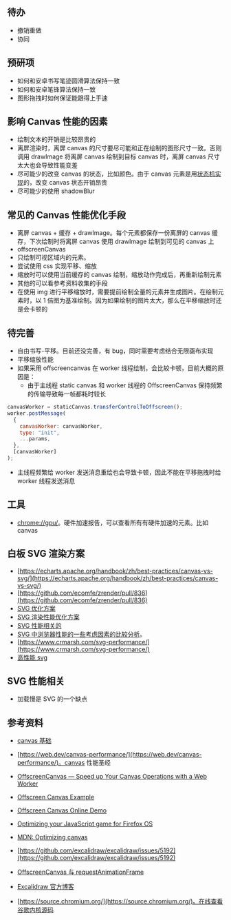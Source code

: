 ## 待办

- 撤销重做
- 协同

## 预研项

- 如何和安卓书写笔迹圆滑算法保持一致
- 如何和安卓笔锋算法保持一致
- 图形拖拽时如何保证能跟得上手速

## 影响 Canvas 性能的因素

- 绘制文本的开销是比较昂贵的
- 离屏渲染时，离屏 canvas 的尺寸要尽可能和正在绘制的图形尺寸一致。否则调用 drawImage 将离屏 canvas 绘制到目标 canvas 时，离屏 canvas 尺寸太大也会导致性能变差
- 尽可能少的改变 canvas 的状态，比如颜色。由于 canvas 元素是用[状态机实现](https://web.dev/canvas-performance/#avoid-unnecessary-canvas-state-changes)的，改变 canvas 状态开销昂贵
- 尽可能少的使用 shadowBlur

## 常见的 Canvas 性能优化手段

- 离屏 canvas + 缓存 + drawImage。每个元素都保存一份离屏的 canvas 缓存，下次绘制时将离屏 canvas 使用 drawImage 绘制到可见的 canvas 上
- offscreenCanvas
- 只绘制可视区域内的元素。
- 尝试使用 css 实现平移、缩放
- 缩放时可以使用当前缓存的 canvas 绘制，缩放动作完成后，再重新绘制元素
- 其他的可以看参考资料收集的手段
- 在使用 img 进行平移缩放时，需要提前绘制全量的元素并生成图片。在绘制元素时，以 1 倍图为基准绘制。因为如果绘制的图片太大，那么在平移缩放时还是会卡顿的

## 待完善

- 自由书写-平移。目前还没完善，有 bug，同时需要考虑结合无限画布实现
- 平移缩放性能
- 如果采用 offscreencanvas 在 worker 线程绘制，会比较卡顿，目前大概的原因是：
  - 由于主线程 static canvas 和 worker 线程的 OffscreenCanvas 保持频繁的传输导致每一帧都耗时较长

```js
canvasWorker = staticCanvas.transferControlToOffscreen();
worker.postMessage(
  {
    canvasWorker: canvasWorker,
    type: "init",
    ...params,
  },
  [canvasWorker]
);
```

- 主线程频繁给 worker 发送消息重绘也会导致卡顿，因此不能在平移拖拽时给 worker 线程发送消息

## 工具

- [chrome://gpu/](chrome://gpu/)。硬件加速报告，可以查看所有有硬件加速的元素。比如 canvas

## 白板 SVG 渲染方案

- [https://echarts.apache.org/handbook/zh/best-practices/canvas-vs-svg/](https://echarts.apache.org/handbook/zh/best-practices/canvas-vs-svg/)
- [https://github.com/ecomfe/zrender/pull/836](https://github.com/ecomfe/zrender/pull/836)
- [SVG 优化方案](https://css-tricks.com/understanding-and-manually-improving-svg-optimization/)
- [SVG 渲染性能优化方案](https://codepen.io/tigt/post/improving-svg-rendering-performance)
- [SVG 性能相关的](http://web.archive.org/web/20160310083016/https://www.mapbox.com/osmdev/2012/11/20/getting-serious-about-svg/)
- [SVG 中浏览器性能的一些考虑因素的比较分析](http://web.archive.org/web/20191220121231/https://www.svgopen.org/2007/papers/BrowserPerformanceMeasures/index.html)。
- [https://www.crmarsh.com/svg-performance/](https://www.crmarsh.com/svg-performance/)
- [高性能 svg](https://css-tricks.com/high-performance-svgs/)

## SVG 性能相关

- 加载慢是 SVG 的一个缺点

## 参考资料

- [canvas 基础](http://diveintohtml5.info/canvas.html)

- [https://web.dev/canvas-performance/](https://web.dev/canvas-performance/)。canvas 性能圣经

- [OffscreenCanvas — Speed up Your Canvas Operations with a Web Worker](https://developer.chrome.com/blog/offscreen-canvas/)

- [Offscreen Canvas Example](https://github.com/mdn/dom-examples/tree/main/web-workers/offscreen-canvas-worker)

- [Offscreen Canvas Online Demo](https://mdn.github.io/dom-examples/web-workers/offscreen-canvas-worker/)

- [Optimizing your JavaScript game for Firefox OS](https://hacks.mozilla.org/2013/05/optimizing-your-javascript-game-for-firefox-os/)

- [MDN: Optimizing canvas](https://developer.mozilla.org/en-US/docs/Web/API/Canvas_API/Tutorial/Optimizing_canvas)

- [https://github.com/excalidraw/excalidraw/issues/5192](https://github.com/excalidraw/excalidraw/issues/5192)

- [OffscreenCanvas 与 requestAnimationFrame](https://wiki.whatwg.org/wiki/OffscreenCanvas.requestAnimationFrame)

- [Excalidraw 官方博客](https://blog.excalidraw.com/)

- [https://source.chromium.org/](https://source.chromium.org/)。在线查看谷歌内核源码
